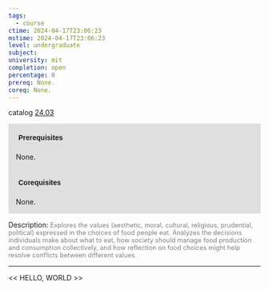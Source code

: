 ```yaml
---
tags:
  - course
ctime: 2024-04-17T23:06:23
mstime: 2024-04-17T23:06:23
level: undergraduate
subject: 
university: mit
completion: open
percentage: 0
prereq: None.
coreq: None.
---
```


catalog [24.03](http://student.mit.edu/catalog/m24a.html#24.03)

<span style="display: block; padding: 15px; background-color: rgb(100, 100, 100, 0.2);"><font id="m_prereq2842_0" style="display: block; font-family: Arial, sans-serif; font-weight: bold; padding: 5px">Prerequisites</font><br><span id="prereq2842_0">None.</span></span>
<span style="display: block; padding: 15px; background-color: rgb(100, 100, 100, 0.2);"><font id="m_coreq2842_0" style="display: block; font-family: Arial, sans-serif; font-weight: bold; padding: 5px">Corequisites</font><br><span id="coreq2842_0">None.</span></span>

<font style="">Description:</font>
<font style="color: grey; font-size: 0.8rem;">Explores the values (aesthetic, moral, cultural, religious, prudential, political) expressed in the choices of food people eat. Analyzes the decisions individuals make about what to eat, how society should manage food production and consumption collectively, and how reflection on food choices might help resolve conflicts between different values.</font>



---

<< HELLO, WORLD >>
